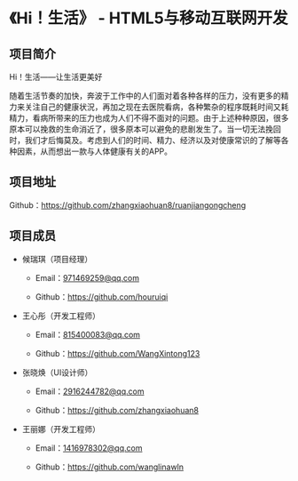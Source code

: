 《Hi！生活》 - HTML5与移动互联网开发
=
项目简介
-
Hi！生活——让生活更美好

随着生活节奏的加快，奔波于工作中的人们面对着各种各样的压力，没有更多的精力来关注自己的健康状況，再加之现在去医院看病，各种繁杂的程序既耗时间又耗精力，看病所带来的压力也成为人们不得不面对的问题。由于上述种种原因，很多原本可以挽救的生命消近了，很多原本可以避免的悲剧发生了。当一切无法挽回时，我们才后悔莫及。考虑到人们的时间、精力、经济以及对使康常识的了解等各种因素，从而想出一款与人体健康有关的APP。

项目地址
-

Github：https://github.com/zhangxiaohuan8/ruanjiangongcheng

项目成员
-

* 候瑞琪（项目经理）

  * Email：971469259@qq.com

  * Github：https://github.com/houruiqi

* 王心彤（开发工程师）

  * Email：815400083@qq.com

  * Github：https://github.com/WangXintong123

* 张晓焕（UI设计师）

  * Email：2916244782@qq.com

  * Github：https://github.com/zhangxiaohuan8

* 王丽娜（开发工程师）

  * Email：1416978302@qq.com

  * Github：https://github.com/wanglinawln
